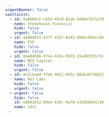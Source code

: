 ```yaml
---
urgentBanner: false
vaultsList:
  - id: 5a6bb0c6-cb5d-45c8-82ab-6d48e7b11af0
    name: Steakhouse Financial
    hide: false
    urgent: false
  - id: 4e84b031-4377-41d7-8a42-0946c8b6ccdb
    name: P2P
    hide: false
    urgent: false
  - id: 0aa84b9b-9f4a-434a-9933-15adb9f257dc
    name: MEV Capital
    hide: false
    urgent: false
  - id: 852cbad4-ffeb-4021-895c-664babf3b022
    name: Re7 Labs
    hide: false
    urgent: false
  - urgent: false
    hide: false
    id: e8602652-b0ed-410c-9af0-e1bdb8de1138
    name: sdvt
---
```

